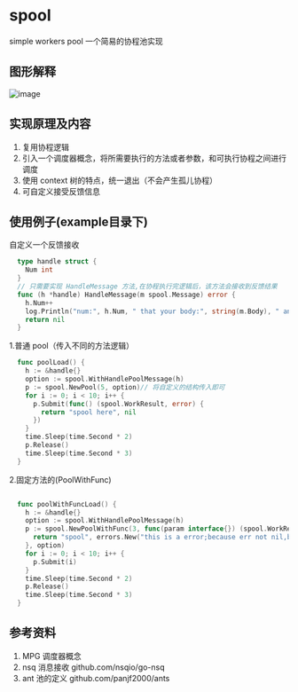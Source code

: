 # spool

simple workers pool
一个简易的协程池实现

## 图形解释

![image](https://github.com/shitingbao/spool/model.jpeg)

## 实现原理及内容

1. 复用协程逻辑  
2. 引入一个调度器概念，将所需要执行的方法或者参数，和可执行协程之间进行调度  
3. 使用 context 树的特点，统一退出（不会产生孤儿协程）  
4. 可自定义接受反馈信息  

## 使用例子(example目录下)  

自定义一个反馈接收
  
```go
  type handle struct {
    Num int
  }
  // 只需要实现 HandleMessage 方法,在协程执行完逻辑后，该方法会接收到反馈结果
  func (h *handle) HandleMessage(m spool.Message) error {
    h.Num++
    log.Println("num:", h.Num, " that your body:", string(m.Body), " and err:", m.Err)
    return nil
  }
```

1.普通 pool（传入不同的方法逻辑）

```go
  func poolLoad() {
    h := &handle{}
    option := spool.WithHandlePoolMessage(h)
    p := spool.NewPool(5, option)// 将自定义的结构传入即可
    for i := 0; i < 10; i++ {
      p.Submit(func() (spool.WorkResult, error) {
        return "spool here", nil
      })
    }
    time.Sleep(time.Second * 2)
    p.Release()
    time.Sleep(time.Second * 3)
  }

```

2.固定方法的(PoolWithFunc)  

```go

  func poolWithFuncLoad() {
    h := &handle{}
    option := spool.WithHandlePoolMessage(h)
    p := spool.NewPoolWithFunc(3, func(param interface{}) (spool.WorkResult, error) {
      return "spool", errors.New("this is a error;because err not nil,body is nil")
    }, option)
    for i := 0; i < 10; i++ {
      p.Submit(i)
    }
    time.Sleep(time.Second * 2)
    p.Release()
    time.Sleep(time.Second * 3)
  }

```

## 参考资料  

1. MPG 调度器概念  
2. nsq 消息接收  github.com/nsqio/go-nsq
3. ant 池的定义  github.com/panjf2000/ants  
